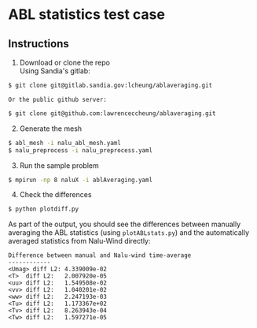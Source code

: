 # ABL statistics test case

## Instructions

1.  Download or clone the repo  
    Using Sandia's gitlab:  
```bash
$ git clone git@gitlab.sandia.gov:lcheung/ablaveraging.git
```
    Or the public github server:
```bash
$ git clone git@github.com:lawrenceccheung/ablaveraging.git
```

2.  Generate the mesh
```bash
$ abl_mesh -i nalu_abl_mesh.yaml
$ nalu_preprocess -i nalu_preprocess.yaml
```

3.  Run the sample problem
```bash
$ mpirun -np 8 naluX -i ablAveraging.yaml
```

4.  Check the differences
```bash
$ python plotdiff.py
```

As part of the output, you should see the differences between manually
averaging the ABL statistics (using `plotABLstats.py`) and the
automatically averaged statistics from Nalu-Wind directly:

```
Difference between manual and Nalu-wind time-average
------------
<Umag> diff L2: 4.339009e-02
<T>  diff L2:   2.007920e-05
<uu> diff L2:   1.549508e-02
<vv> diff L2:   1.040201e-02
<ww> diff L2:   2.247193e-03
<Tu> diff L2:   1.173367e+02
<Tv> diff L2:   8.263943e-04
<Tw> diff L2:   1.597271e-05
```

